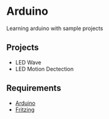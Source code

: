 # Arduino
Learning arduino with sample projects

## Projects
- LED Wave
- LED Motion Dectection

## Requirements
- [Arduino](https://github.com/arduino/Arduino)
- [Fritzing](http://fritzing.org/download/)